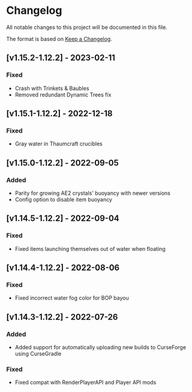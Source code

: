 # Changelog
All notable changes to this project will be documented in this file.

The format is based on [Keep a Changelog].

## [v1.15.2-1.12.2] - 2023-02-11
### Fixed
- Crash with Trinkets & Baubles
- Removed redundant Dynamic Trees fix

## [v1.15.1-1.12.2] - 2022-12-18
### Fixed
- Gray water in Thaumcraft crucibles

## [v1.15.0-1.12.2] - 2022-09-05
### Added
- Parity for growing AE2 crystals' buoyancy with newer versions
- Config option to disable item buoyancy

## [v1.14.5-1.12.2] - 2022-09-04
### Fixed
- Fixed items launching themselves out of water when floating

## [v1.14.4-1.12.2] - 2022-08-06
### Fixed
- Fixed incorrect water fog color for BOP bayou

## [v1.14.3-1.12.2] - 2022-07-26
### Added
- Added support for automatically uploading new builds to CurseForge using CurseGradle
### Fixed
- Fixed compat with RenderPlayerAPI and Player API mods

[Keep a Changelog]: https://keepachangelog.com/en/1.0.0/

